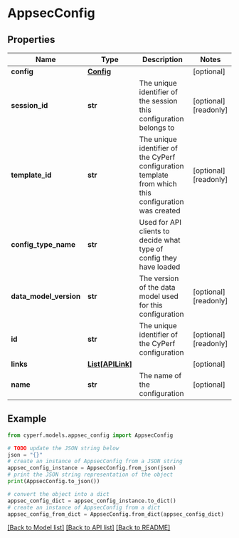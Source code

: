 # AppsecConfig


## Properties

Name | Type | Description | Notes
------------ | ------------- | ------------- | -------------
**config** | [**Config**](Config.md) |  | [optional] 
**session_id** | **str** | The unique identifier of the session this configuration belongs to | [optional] [readonly] 
**template_id** | **str** | The unique identifier of the CyPerf configuration template from which this configuration was created | [optional] [readonly] 
**config_type_name** | **str** | Used for API clients to decide what type of config they have loaded | 
**data_model_version** | **str** | The version of the data model used for this configuration | [optional] [readonly] 
**id** | **str** | The unique identifier of the CyPerf configuration | [optional] [readonly] 
**links** | [**List[APILink]**](APILink.md) |  | [optional] 
**name** | **str** | The name of the configuration | [optional] 

## Example

```python
from cyperf.models.appsec_config import AppsecConfig

# TODO update the JSON string below
json = "{}"
# create an instance of AppsecConfig from a JSON string
appsec_config_instance = AppsecConfig.from_json(json)
# print the JSON string representation of the object
print(AppsecConfig.to_json())

# convert the object into a dict
appsec_config_dict = appsec_config_instance.to_dict()
# create an instance of AppsecConfig from a dict
appsec_config_from_dict = AppsecConfig.from_dict(appsec_config_dict)
```
[[Back to Model list]](../README.md#documentation-for-models) [[Back to API list]](../README.md#documentation-for-api-endpoints) [[Back to README]](../README.md)


